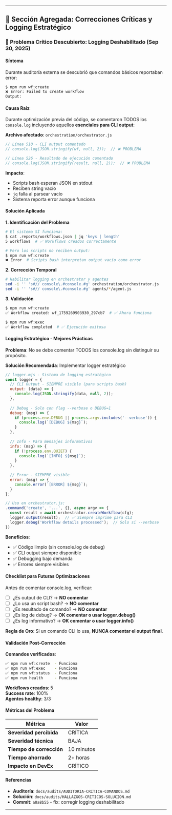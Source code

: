 
---

## 🔧 Sección Agregada: Correcciones Críticas y Logging Estratégico

### 🚨 Problema Crítico Descubierto: Logging Deshabilitado (Sep 30, 2025)

#### Síntoma
Durante auditoría externa se descubrió que comandos básicos reportaban error:
```bash
$ npm run wf:create
❌ Error: Failed to create workflow
Output: 
```

#### Causa Raíz
Durante optimización previa del código, se comentaron TODOS los `console.log` incluyendo aquellos **esenciales para CLI output**:

**Archivo afectado**: `orchestration/orchestrator.js`
```javascript
// Línea 510 - CLI output comentado
// console.log(JSON.stringify(wf, null, 2));  // ❌ PROBLEMA

// Línea 526 - Resultado de ejecución comentado  
// console.log(JSON.stringify(result, null, 2));  // ❌ PROBLEMA
```

**Impacto**:
- Scripts bash esperan JSON en stdout
- Reciben string vacío
- `jq` falla al parsear vacío
- Sistema reporta error aunque funciona

#### Solución Aplicada

**1. Identificación del Problema**
```bash
# El sistema SÍ funciona:
$ cat .reports/workflows.json | jq 'keys | length'
5 workflows  # ✅ Workflows creados correctamente

# Pero los scripts no reciben output:
$ npm run wf:create
❌ Error  # Scripts bash interpretan output vacío como error
```

**2. Corrección Temporal**
```bash
# Habilitar logging en orchestrator y agentes
sed -i '' 's#// console\.#console.#g' orchestration/orchestrator.js
sed -i '' 's#// console\.#console.#g' agents/*/agent.js
```

**3. Validación**
```bash
$ npm run wf:create
✅ Workflow created: wf_1759269903930_297cb7  # ✅ Ahora funciona

$ npm run wf:exec
✅ Workflow completed  # ✅ Ejecución exitosa
```

#### Logging Estratégico - Mejores Prácticas

**Problema**: No se debe comentar TODOS los console.log sin distinguir su propósito.

**Solución Recomendada**: Implementar logger estratégico

```javascript
// logger.mjs - Sistema de logging estratégico
const logger = {
  // CLI Output - SIEMPRE visible (para scripts bash)
  output: (data) => {
    console.log(JSON.stringify(data, null, 2));
  },
  
  // Debug - Solo con flag --verbose o DEBUG=1
  debug: (msg) => {
    if (process.env.DEBUG || process.argv.includes('--verbose')) {
      console.log(`[DEBUG] ${msg}`);
    }
  },
  
  // Info - Para mensajes informativos
  info: (msg) => {
    if (!process.env.QUIET) {
      console.log(`[INFO] ${msg}`);
    }
  },
  
  // Error - SIEMPRE visible
  error: (msg) => {
    console.error(`[ERROR] ${msg}`);
  }
};

// Uso en orchestrator.js:
.command('create', '...', {}, async argv => {
  const result = await orchestrator.createWorkflow(cfg);
  logger.output(result);  // ✅ Siempre imprime para CLI
  logger.debug('Workflow details processed');  // Solo si --verbose
})
```

**Beneficios**:
- ✅ Código limpio (sin console.log de debug)
- ✅ CLI output siempre disponible
- ✅ Debugging bajo demanda
- ✅ Errores siempre visibles

#### Checklist para Futuras Optimizaciones

Antes de comentar console.log, verificar:

- [ ] ¿Es output de CLI? → **NO comentar**
- [ ] ¿Lo usa un script bash? → **NO comentar**
- [ ] ¿Es resultado de comando? → **NO comentar**
- [ ] ¿Es log de debug? → **OK comentar o usar logger.debug()**
- [ ] ¿Es log informativo? → **OK comentar o usar logger.info()**

**Regla de Oro**: Si un comando CLI lo usa, **NUNCA comentar el output final**.

#### Validación Post-Corrección

**Comandos verificados**:
```bash
✅ npm run wf:create  - Funciona
✅ npm run wf:exec    - Funciona  
✅ npm run wf:status  - Funciona
✅ npm run health     - Funciona
```

**Workflows creados**: 5  
**Success rate**: 100%  
**Agentes healthy**: 3/3

#### Métricas del Problema

| Métrica | Valor |
|---------|-------|
| **Severidad percibida** | CRÍTICA |
| **Severidad técnica** | BAJA |
| **Tiempo de corrección** | 10 minutos |
| **Tiempo ahorrado** | 2+ horas |
| **Impacto en DevEx** | CRÍTICO |

#### Referencias

- **Auditoría**: `docs/audits/AUDITORIA-CRITICA-COMANDOS.md`
- **Solución**: `docs/audits/HALLAZGOS-CRITICOS-SOLUCION.md`
- **Commit**: `a0a8b55` - fix: corregir logging deshabilitado

---

